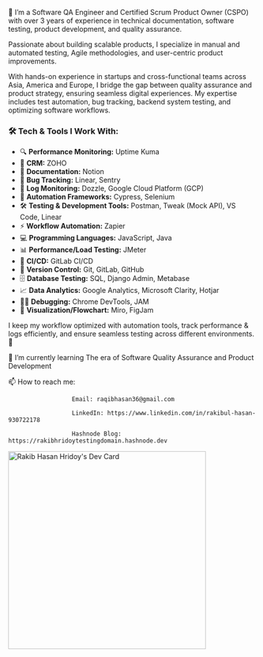 <!--
**RaqibHasanHridoy/RaqibHasanHridoy** is a ✨ _special_ ✨ repository because its `README.md` (this file) appears on your GitHub profile.

Here are some ideas to get you started:

🔭 I’m currently working on Bildnw as a Jr. Software QA Engineer.
- 🌱 I’m currently learning The era of Software Quality and Assurance 
- 👯 I’m looking to collaborate on ...
- 🤔 I’m looking for help with ...
- 💬 Ask me about ...
📫 How to reach me: Email: raqibhasan36@gmail.com
                      LinkedIn: https://www.linkedin.com/in/rakibul-hasan-930722178
                      Hashnode Blog: https://rakibhridoytestingdomain.hashnode.dev/
- 😄 Pronouns: ...
- ⚡ Fun fact: ...
-->

🔭 I’m a Software QA Engineer and Certified Scrum Product Owner (CSPO) with over 3 years of experience in technical documentation, software testing, product development, and quality assurance. 

Passionate about building scalable products, I specialize in manual and automated testing, Agile methodologies, and user-centric product improvements.

With hands-on experience in startups and cross-functional teams across Asia, America and Europe, I bridge the gap between quality assurance and product strategy, ensuring seamless digital experiences. My expertise includes test automation, bug tracking, backend system testing, and optimizing software workflows.

### 🛠 Tech & Tools I Work With:
- 🔍 **Performance Monitoring:** Uptime Kuma  
- 📇 **CRM:** ZOHO  
- 📄 **Documentation:** Notion  
- 🐞 **Bug Tracking:** Linear, Sentry  
- 📜 **Log Monitoring:** Dozzle, Google Cloud Platform (GCP)  
- 🤖 **Automation Frameworks:** Cypress, Selenium  
- 🛠 **Testing & Development Tools:** Postman, Tweak (Mock API), VS Code, Linear  
- ⚡ **Workflow Automation:** Zapier  
- 💻 **Programming Languages:** JavaScript, Java  
- 📊 **Performance/Load Testing:** JMeter  
- 🚀 **CI/CD:** GitLab CI/CD  
- 🔗 **Version Control:** Git, GitLab, GitHub  
- 🗄 **Database Testing:** SQL, Django Admin, Metabase  
- 📈 **Data Analytics:** Google Analytics, Microsoft Clarity, Hotjar  
- 🕵️‍♂️ **Debugging:** Chrome DevTools, JAM  
- 🎨 **Visualization/Flowchart:** Miro, FigJam  

I keep my workflow optimized with automation tools, track performance & logs efficiently, and ensure seamless testing across different environments. 🚀

🌱 I’m currently learning The era of Software Quality Assurance and Product Development 


📫 How to reach me: 
                      
                      Email: raqibhasan36@gmail.com
                      
                      LinkedIn: https://www.linkedin.com/in/rakibul-hasan-930722178
                      
                      Hashnode Blog: https://rakibhridoytestingdomain.hashnode.dev
                      
<a href="https://app.daily.dev/RakibHridoy"><img src="https://api.daily.dev/devcards/b53d5acb1bcc4a868b2c72b78f4b4829.png?r=ggy" width="400" alt="Rakib Hasan Hridoy's Dev Card"/></a>
